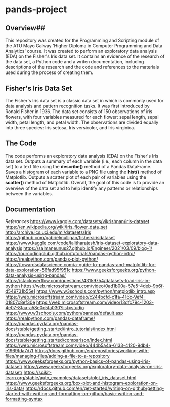 # pands-project

## Overview##
This repository was created for the Programming and Scripting module of the ATU Mayo Galway 'Higher Diploma in Computer Programming and Data Analytics' course. It was created to perform an exploratory data analysis (EDA) on the Fisher's Iris data set. It contains an evidence of the research of the data set, a Python code and a writen documentation, including descriptions of the research and the code and references to the materials used during the process of creating them. 

## Fisher's Iris Data Set ##
The Fisher's Iris data set is a classic data set in which is commonly used for data analysis and pattern recognition tasks. It was first introduced by Ronald Fisher in 1936. The data set consists of 150 observations of iris flowers, with four variables measured for each flower: sepal length, sepal width, petal length, and petal width. The observations are divided equally into three species: Iris setosa, Iris versicolor, and Iris virginica. 


## The Code ##

The code performs an exploratory data analysis (EDA) on the Fisher's Iris data set.
Outputs a summary of each variable (i.e., each column in the data set) to a text file using the **describe()** method of a Pandas DataFrame.
Saves a histogram of each variable to a PNG file using the **hist()** method of Matplotlib.
Outputs a scatter plot of each pair of variables using the **scatter()** method of Matplotlib.
Overall, the goal of this code is to provide an overview of the data set and to help identify any patterns or relationships between the variables.

## Documentation ##




*Referances*
https://www.kaggle.com/datasets/vikrishnan/iris-dataset
https://en.wikipedia.org/wiki/Iris_flower_data_set
http://archive.ics.uci.edu/ml/datasets/Iris
https://github.com/gabrielmulligan/fishersirisdataset
https://www.kaggle.com/code/lalitharajesh/iris-dataset-exploratory-data-analysis
https://salmaneunus27.github.io/Engineer/2021/03/09/blog-1/
https://ourcodingclub.github.io/tutorials/pandas-python-intro/
https://realpython.com/pandas-plot-python/
https://towardsdatascience.com/a-guide-to-pandas-and-matplotlib-for-data-exploration-56fad95f951c
https://www.geeksforgeeks.org/python-data-analysis-using-pandas/
https://stackoverflow.com/questions/43159754/datasets-load-iris-in-python
https://web.microsoftstream.com/video/0ad1b00a-57e5-4deb-9b6f-d549731b55e1
https://www.w3schools.com/python/matplotlib_intro.asp
https://web.microsoftstream.com/video/c244bcfd-c1fa-416c-9ef4-01807c8ef30e
https://web.microsoftstream.com/video/13dfc79c-1203-4e07-8faa-a58e0c5fa030?list=studio
https://www.w3schools.com/python/pandas/default.asp
https://realpython.com/pandas-dataframe/
https://pandas.pydata.org/pandas-docs/stable/getting_started/intro_tutorials/index.html
https://pandas.pydata.org/pandas-docs/stable/getting_started/comparison/index.html
https://web.microsoftstream.com/video/444b5a4a-6133-4120-9db4-e1969fda7d7f
https://docs.github.com/en/repositories/working-with-files/managing-files/adding-a-file-to-a-repository
https://www.geeksforgeeks.org/python-basics-of-pandas-using-iris-dataset/
https://www.geeksforgeeks.org/exploratory-data-analysis-on-iris-dataset/
https://scikit-learn.org/stable/auto_examples/datasets/plot_iris_dataset.html
https://www.geeksforgeeks.org/box-plot-and-histogram-exploration-on-iris-data/
https://docs.github.com/en/get-started/writing-on-github/getting-started-with-writing-and-formatting-on-github/basic-writing-and-formatting-syntax
